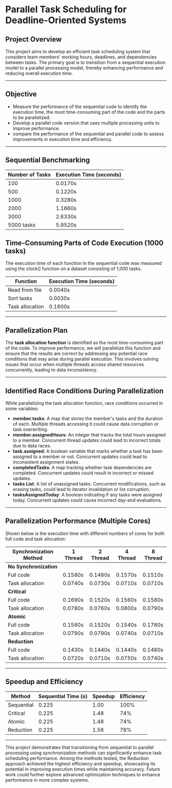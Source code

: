 # Parallel Task Scheduling for Deadline-Oriented Systems

## Project Overview

This project aims to develop an efficient task scheduling system that considers team members' working hours, deadlines, and dependencies between tasks. The primary goal is to transition from a sequential execution model to a parallel processing model, thereby enhancing performance and reducing overall execution time.

---

##  Objective 

- Measure the performance of the sequential code to identify the execution time, the most time-consuming part of the code and the parts to be parallelized.
- Develop a parallel code version that uses multiple processing units to improve performance. 
- compare the performance of the sequential and parallel code to assess improvements in execution time and efficiency.
 
---

## Sequential Benchmarking 

| Number of Tasks | Execution Time (seconds) |
|------------------|--------------------------|
| 100              | 0.0170s                  |
| 500              | 0.1220s                  |
| 1000             | 0.3280s                  |
| 2000             | 1.1660s                  |
| 3000             | 2.6330s                  |
| 5000 tasks       | 5.9520s                  |

## Time-Consuming Parts of Code Execution (1000 tasks)
The execution time of each function in the sequential code was measured using the clock() function on a dataset consisting of 1,000 tasks.

| Function          | Execution Time (seconds) |
|-------------------|--------------------------|
| Read from file    | 0.0040s                  |
| Sort tasks        | 0.0030s                  |
| Task allocation   | 0.1600s                  |

---

## Parallelization Plan

The **task allocation function** is identified as the most time-consuming part of the code. To improve performance, we will parallelize this function and ensure that the results are correct by addressing any potential race conditions that may arise during parallel execution. This involves solving issues that occur when multiple threads access shared resources concurrently, leading to data inconsistency.

---

## Identified Race Conditions During Parallelization

While parallelizing the task allocation function, race conditions occurred in some variables:

- **member.tasks**: A map that stores the member's tasks and the duration of each. Multiple threads accessing it could cause data corruption or task overwriting.
- **member.assignedHours**: An integer that tracks the total hours assigned to a member. Concurrent thread updates could lead to incorrect totals due to data races.
- **task.assigned**: A boolean variable that marks whether a task has been assigned to a member or not. Concurrent updates could lead to inconsistent assignment states.
- **completedTasks**: A map tracking whether task dependencies are completed. Concurrent updates could result in incorrect or missed updates.
- **tasks List**: A list of unassigned tasks. Concurrent modifications, such as erasing tasks, could lead to iterator invalidation or list corruption.
- **tasksAssignedToday**: A boolean indicating if any tasks were assigned today. Concurrent updates could cause incorrect day-end evaluations.

---

## Parallelization Performance (Multiple Cores)

Shown below is the execution time with different numbers of cores for both full code and task allocation:

| Synchronization Method | 1 Thread  | 2 Thread  | 4 Thread  | 8 Thread  |
|------------------------|-----------|-----------|-----------|-----------|
| **No Synchronization** |           |           |           |           |
| Full code              | 0.1580s   | 0.1480s   | 0.1570s   | 0.1510s   |
| Task allocation        | 0.0740s   | 0.0730s   | 0.0710s   | 0.0710s   |
| **Critical**           |           |           |           |           |
| Full code              | 0.1690s   | 0.1520s   | 0.1560s   | 0.1580s   |
| Task allocation        | 0.0780s   | 0.0760s   | 0.0800s   | 0.0790s   |
| **Atomic**             |           |           |           |           |
| Full code              | 0.1580s   | 0.1520s   | 0.1540s   | 0.1780s   |
| Task allocation        | 0.0790s   | 0.0790s   | 0.0740s   | 0.0710s   |
| **Reduction**          |           |           |           |           |
| Full code              | 0.1430s   | 0.1440s   | 0.1440s   | 0.1480s   |
| Task allocation        | 0.0720s   | 0.0710s   | 0.0750s   | 0.0740s   |

---

## Speedup and Efficiency  

| **Method**   | **Sequential Time (s)** | **Speedup** | **Efficiency** |
|--------------|--------------------------|-------------|----------------|
| Sequential   | 0.225                   | 1.00        | 100%           |
| Critical     | 0.225                   | 1.48        | 74%            |
| Atomic       | 0.225                   | 1.48        | 74%            |
| Reduction    | 0.225                   | 1.56        | 78%            |  

---
This project demonstrates that transitioning from sequential to parallel processing using synchronization methods can significantly enhance task scheduling performance. Among the methods tested, the Reduction approach achieved the highest efficiency and speedup, showcasing its potential in improving execution times while maintaining accuracy. Future work could further explore advanced optimization techniques to enhance performance in more complex systems.  


